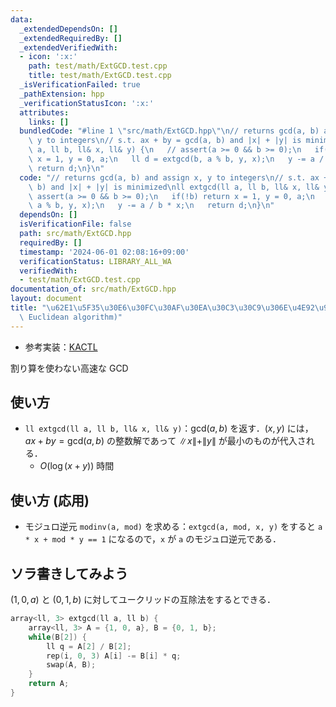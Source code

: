 ```yaml
---
data:
  _extendedDependsOn: []
  _extendedRequiredBy: []
  _extendedVerifiedWith:
  - icon: ':x:'
    path: test/math/ExtGCD.test.cpp
    title: test/math/ExtGCD.test.cpp
  _isVerificationFailed: true
  _pathExtension: hpp
  _verificationStatusIcon: ':x:'
  attributes:
    links: []
  bundledCode: "#line 1 \"src/math/ExtGCD.hpp\"\n// returns gcd(a, b) and assign x,\
    \ y to integers\n// s.t. ax + by = gcd(a, b) and |x| + |y| is minimized\nll extgcd(ll\
    \ a, ll b, ll& x, ll& y) {\n   // assert(a >= 0 && b >= 0);\n   if(!b) return\
    \ x = 1, y = 0, a;\n   ll d = extgcd(b, a % b, y, x);\n   y -= a / b * x;\n  \
    \ return d;\n}\n"
  code: "// returns gcd(a, b) and assign x, y to integers\n// s.t. ax + by = gcd(a,\
    \ b) and |x| + |y| is minimized\nll extgcd(ll a, ll b, ll& x, ll& y) {\n   //\
    \ assert(a >= 0 && b >= 0);\n   if(!b) return x = 1, y = 0, a;\n   ll d = extgcd(b,\
    \ a % b, y, x);\n   y -= a / b * x;\n   return d;\n}\n"
  dependsOn: []
  isVerificationFile: false
  path: src/math/ExtGCD.hpp
  requiredBy: []
  timestamp: '2024-06-01 02:08:16+09:00'
  verificationStatus: LIBRARY_ALL_WA
  verifiedWith:
  - test/math/ExtGCD.test.cpp
documentation_of: src/math/ExtGCD.hpp
layout: document
title: "\u62E1\u5F35\u30E6\u30FC\u30AF\u30EA\u30C3\u30C9\u306E\u4E92\u9664\u6CD5 (Extended\
  \ Euclidean algorithm)"
---
```

- 参考実装：[KACTL](https://github.com/kth-competitive-programming/kactl/blob/main/content/number-theory/euclid.h)

割り算を使わない高速な GCD

## 使い方

- `ll extgcd(ll a, ll b, ll& x, ll& y)`：$\text{gcd}(a, b)$ を返す．$(x, y)$ には，$ax + by = \text{gcd}(a, b)$ の整数解であって $\|x\| + \|y\|$ が最小のものが代入される．
    - $O(\log(x + y))$ 時間

## 使い方 (応用)

- モジュロ逆元 `modinv(a, mod)` を求める：`extgcd(a, mod, x, y)` をすると `a * x + mod * y == 1` になるので，`x` が `a` のモジュロ逆元である．

## ソラ書きしてみよう

$(1, 0, a)$ と $(0, 1, b)$ に対してユークリッドの互除法をするとできる．

```cpp
array<ll, 3> extgcd(ll a, ll b) {
    array<ll, 3> A = {1, 0, a}, B = {0, 1, b};
    while(B[2]) {
        ll q = A[2] / B[2];
        rep(i, 0, 3) A[i] -= B[i] * q;
        swap(A, B);
    }
    return A;
}
```

